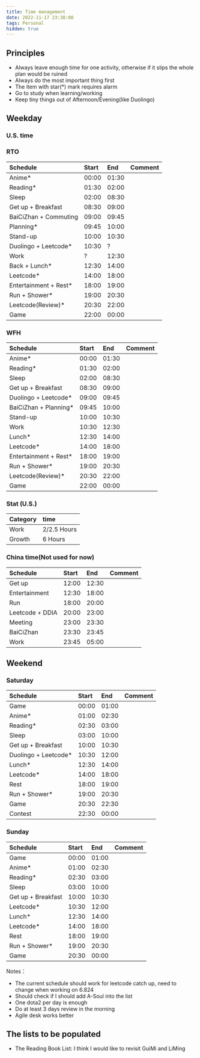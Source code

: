 ```yaml
---
title: Time management
date: 2022-11-17 23:38:08
tags: Personal
hidden: true
---
```


## Principles

* Always leave enough time for one activity, otherwise if it slips the whole plan would be ruined
* Always do the most important thing first
* The item with star(*) mark requires alarm
* Go to study when learning/working
* Keep tiny things out of Afternoon/Evening(like Duolingo)

## Weekday

### U.S. time

### RTO

| Schedule                  | Start     | End       | Comment           |
| :------------------------ | :-------- | :-------- | :---------------- |
| Anime*                    | 00:00     | 01:30     |                   |
| Reading*                  | 01:30     | 02:00     |                   |
| Sleep                     | 02:00     | 08:30     |                   |
| Get up + Breakfast        | 08:30     | 09:00     |                   |
| BaiCiZhan + Commuting     | 09:00     | 09:45     |                   |
| Planning*                 | 09:45     | 10:00     |                   |
| Stand-up                  | 10:00     | 10:30     |                   |
| Duolingo + Leetcode*      | 10:30     | ?         |                   |
| Work                      | ?         | 12:30     |                   |
| Back + Lunch*             | 12:30     | 14:00     |                   |
| Leetcode*                 | 14:00     | 18:00     |                   |
| Entertainment + Rest*     | 18:00     | 19:00     |                   |
| Run + Shower*             | 19:00     | 20:30     |                   |
| Leetcode(Review)*         | 20:30     | 22:00     |                   |
| Game                      | 22:00     | 00:00     |                   |

### WFH

| Schedule                  | Start     | End       | Comment           |
| :------------------------ | :-------- | :-------- | :---------------- |
| Anime*                    | 00:00     | 01:30     |                   |
| Reading*                  | 01:30     | 02:00     |                   |
| Sleep                     | 02:00     | 08:30     |                   |
| Get up + Breakfast        | 08:30     | 09:00     |                   |
| Duolingo + Leetcode*      | 09:00     | 09:45     |                   |
| BaiCiZhan + Planning*     | 09:45     | 10:00     |                   |
| Stand-up                  | 10:00     | 10:30     |                   |
| Work                      | 10:30     | 12:30     |                   |
| Lunch*                    | 12:30     | 14:00     |                   |
| Leetcode*                 | 14:00     | 18:00     |                   |
| Entertainment + Rest*     | 18:00     | 19:00     |                   |
| Run + Shower*             | 19:00     | 20:30     |                   |
| Leetcode(Review)*         | 20:30     | 22:00     |                   |
| Game                      | 22:00     | 00:00     |                   |

### Stat (U.S.)

| Category      | time          |
| :--------     | :--------     |
| Work          | 2/2.5 Hours   |
| Growth        | 6   Hours     |

### China time(Not used for now)

| Schedule                  | Start     | End       | Comment           |
| :------------------------ | :-------- | :-------- | :---------------- |
| Get up                    | 12:00     | 12:30     |                   |
| Entertainment             | 12:30     | 18:00     |                   |
| Run                       | 18:00     | 20:00     |                   |
| Leetcode + DDIA           | 20:00     | 23:00     |                   |
| Meeting                   | 23:00     | 23:30     |                   |
| BaiCiZhan                 | 23:30     | 23:45     |                   |
| Work                      | 23:45     | 05:00     |                   |

## Weekend

### Saturday

| Schedule                  | Start     | End       | Comment           |
| :------------------------ | :-------- | :-------- | :---------------- |
| Game                      | 00:00     | 01:00     |                   |
| Anime*                    | 01:00     | 02:30     |                   |
| Reading*                  | 02:30     | 03:00     |                   |
| Sleep                     | 03:00     | 10:00     |                   |
| Get up + Breakfast        | 10:00     | 10:30     |                   |
| Duolingo + Leetcode*      | 10:30     | 12:00     |                   |
| Lunch*                    | 12:30     | 14:00     |                   |
| Leetcode*                 | 14:00     | 18:00     |                   |
| Rest                      | 18:00     | 19:00     |                   |
| Run + Shower*             | 19:00     | 20:30     |                   |
| Game                      | 20:30     | 22:30     |                   |
| Contest                   | 22:30     | 00:00     |                   |

### Sunday

| Schedule                  | Start     | End       | Comment           |
| :------------------------ | :-------- | :-------- | :---------------- |
| Game                      | 00:00     | 01:00     |                   |
| Anime*                    | 01:00     | 02:30     |                   |
| Reading*                  | 02:30     | 03:00     |                   |
| Sleep                     | 03:00     | 10:00     |                   |
| Get up + Breakfast        | 10:00     | 10:30     |                   |
| Leetcode*                 | 10:30     | 12:00     |                   |
| Lunch*                    | 12:30     | 14:00     |                   |
| Leetcode*                 | 14:00     | 18:00     |                   |
| Rest                      | 18:00     | 19:00     |                   |
| Run + Shower*             | 19:00     | 20:30     |                   |
| Game                      | 20:30     | 00:00     |                   |

Notes：

* The current schedule should work for leetcode catch up, need to change when working on 6.824
* Should check if I should add A-Soul into the list
* One dota2 per day is enough
* Do at least 3 days review in the morning
* Agile desk works better

## The lists to be populated

* The Reading Book List: I think I would like to revisit GuiMi and LiMing
